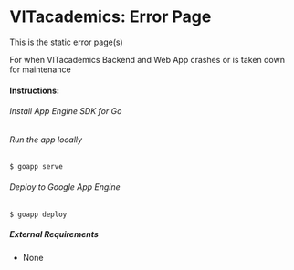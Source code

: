 VITacademics: Error Page
=======================

This is the static error page(s)

For when VITacademics Backend and Web App crashes or is taken down for maintenance

#### Instructions:
###### Install App Engine SDK for Go
###### Run the app locally
    $ goapp serve
###### Deploy to Google App Engine
    $ goapp deploy

##### External Requirements
* None
